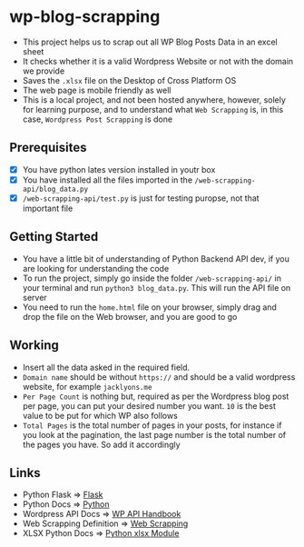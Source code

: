 # wp-blog-scrapping

- This project helps us to scrap out all WP Blog Posts Data in an excel sheet
- It checks whether it is a valid Wordpress Website or not with the domain we provide
- Saves the `.xlsx` file on the Desktop of Cross Platform OS
- The web page is mobile friendly as well
- This is a local project, and not been hosted anywhere, however, solely for learning purpose, and to understand what `Web Scrapping` is, in this case, `Wordpress Post Scrapping` is done

## Prerequisites

- [X] You have python lates version installed in youtr box
- [X] You have installed all the files imported in the `/web-scrapping-api/blog_data.py`
- [X] `/web-scrapping-api/test.py` is just for testing puropse, not that important file

## Getting Started

- You have a little bit of understanding of Python Backend API dev, if you are looking for understanding the code
- To run the project, simply go inside the folder `/web-scrapping-api/` in your terminal and run `python3 blog_data.py`. This will run the API file on server
- You need to run the `home.html` file on your browser, simply drag and drop the file on the Web browser, and you are good to go

## Working

- Insert all the data asked in the required field.
- `Domain name` should be without `https://` and should be a valid wordpress website, for example `jacklyons.me`
- `Per Page Count` is nothing but, required as per the Wordpress blog post per page, you can put your desired number you want. `10` is the best value to be put for which WP also follows
- `Total Pages` is the total number of pages in your posts, for instance if you look at the pagination, the last page number is the total number of the pages you have. So add it accordingly

## Links

- Python Flask => [Flask](https://flask.palletsprojects.com/en/1.1.x/tutorial/)
- Python Docs => [Python](https://docs.python.org/3/)
- Wordpress API Docs => [WP API Handbook](https://developer.wordpress.org/rest-api/)
- Web Scrapping Definition => [Web Scrapping](https://www.scrapinghub.com/what-is-web-scraping)
- XLSX Python Docs => [Python xlsx Module](https://xlsxwriter.readthedocs.io/)
